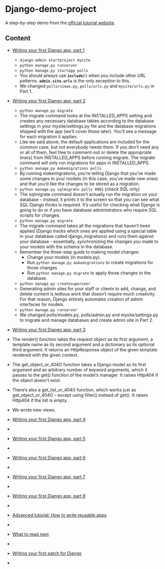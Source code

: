 # Django-demo-project

A step-by-step demo from the [official tutorial website](https://docs.djangoproject.com/en/4.2/intro/).

## Content

- [Writing your first Django app, part 1](https://docs.djangoproject.com/en/4.2/intro/tutorial01/)
  - `django-admin startproject mysite`
  - `python manage.py runserver`
  - `python manage.py startapp polls`
  - You should always use **`include()`** when you include other URL patterns. **`admin.site.urls`** is the only exception to this.
  - We changed `polls/views.py`, `polls/urls.py` and `mysite/urls.py` in Part 1.

- [Writing your first Django app, part 2](https://docs.djangoproject.com/en/4.2/intro/tutorial02/)
  - `python manage.py migrate`
  - The migrate command looks at the INSTALLED_APPS setting and creates any necessary database tables according to the database settings in your mysite/settings.py file and the database migrations shipped with the app (we’ll cover those later). You’ll see a message for each migration it applies.
  - Like we said above, the default applications are included for the common case, but not everybody needs them. If you don’t need any or all of them, feel free to comment-out or delete the appropriate line(s) from INSTALLED_APPS before running migrate. The migrate command will only run migrations for apps in INSTALLED_APPS.
  - `python manage.py makemigrations polls`
  - By running makemigrations, you’re telling Django that you’ve made some changes to your models (in this case, you’ve made new ones) and that you’d like the changes to be stored as a migration.
  - `python manage.py sqlmigrate polls 0001` (check SQL only)
  - The sqlmigrate command doesn’t actually run the migration on your database - instead, it prints it to the screen so that you can see what SQL Django thinks is required. It’s useful for checking what Django is going to do or if you have database administrators who require SQL scripts for changes.
  - `python manage.py migrate`
  - The migrate command takes all the migrations that haven’t been applied (Django tracks which ones are applied using a special table in your database called django_migrations) and runs them against your database - essentially, synchronizing the changes you made to your models with the schema in the database.
  - Remember the three-step guide to making model changes:
    - Change your models (in models.py). 
    - Run `python manage.py makemigrations` to create migrations for those changes 
    - Run `python manage.py migrate` to apply those changes to the database.
  - `python manage.py createsuperuser`
  - Generating admin sites for your staff or clients to add, change, and delete content is tedious work that doesn’t require much creativity. For that reason, Django entirely automates creation of admin interfaces for models.
  - `python manage.py runserver`
  - We changed polls/models.py, polls/admin.py and mysite/settings.py to migrate and manage databases and create admin site in Part 2.

- [Writing your first Django app, part 3](https://docs.djangoproject.com/en/4.2/intro/tutorial03/)
- The render() function takes the request object as its first argument, a template name as its second argument and a dictionary as its optional third argument. It returns an HttpResponse object of the given template rendered with the given context.
- The get_object_or_404() function takes a Django model as its first argument and an arbitrary number of keyword arguments, which it passes to the get() function of the model’s manager. It raises Http404 if the object doesn’t exist.
- There’s also a get_list_or_404() function, which works just as get_object_or_404() – except using filter() instead of get(). It raises Http404 if the list is empty.
- We wrote new views. 

- [Writing your first Django app, part 4](https://docs.djangoproject.com/en/4.2/intro/tutorial04/)
- 
- [Writing your first Django app, part 5](https://docs.djangoproject.com/en/4.2/intro/tutorial05/)
- 
- [Writing your first Django app, part 6](https://docs.djangoproject.com/en/4.2/intro/tutorial06/)
- 
- [Writing your first Django app, part 7](https://docs.djangoproject.com/en/4.2/intro/tutorial07/)
- 
- [Writing your first Django app, part 8](https://docs.djangoproject.com/en/4.2/intro/tutorial08/)
- 
- [Advanced tutorial: How to write reusable apps](https://docs.djangoproject.com/en/4.2/intro/reusable-apps/#advanced-tutorial-how-to-write-reusable-apps)
- 
- [What to read next](https://docs.djangoproject.com/en/4.2/intro/whatsnext/)
- 
- [Writing your first patch for Django](https://docs.djangoproject.com/en/4.2/intro/contributing/)
- 